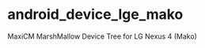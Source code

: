 android_device_lge_mako
=======================

MaxiCM MarshMallow Device Tree for LG Nexus 4 (Mako)
